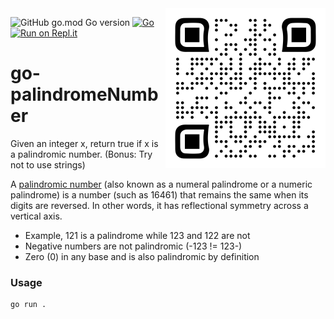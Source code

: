 <img align="right" width="256px" src="https://raw.githubusercontent.com/nicholashoule/img/master/me.svg">

![GitHub go.mod Go version](https://img.shields.io/github/go-mod/go-version/nicholashoule/go-palindromeNumber?style=flat-square)
[![Go](https://github.com/nicholashoule/go-palindromeNumber/actions/workflows/golang.yml/badge.svg?branch=main)](https://github.com/nicholashoule/go-palindromeNumber/actions/workflows/golang.yml)
[![Run on Repl.it](https://repl.it/badge/github/nicholashoule/go-palindromeNumber)](https://repl.it/github/nicholashoule/go-palindromeNumber)

# go-palindromeNumber

Given an integer x, return true if x is a palindromic number. (Bonus: Try not to use strings)

A [palindromic number](https://en.wikipedia.org/wiki/Palindromic_number) (also known as a numeral palindrome or a numeric palindrome) is a number (such as 16461) that remains the same when its digits are reversed. In other words, it has reflectional symmetry across a vertical axis. 

- Example, 121 is a palindrome while 123 and 122 are not
- Negative numbers are not palindromic (-123 != 123-)
- Zero (0) in any base and is also palindromic by definition

### Usage

```
go run .
```